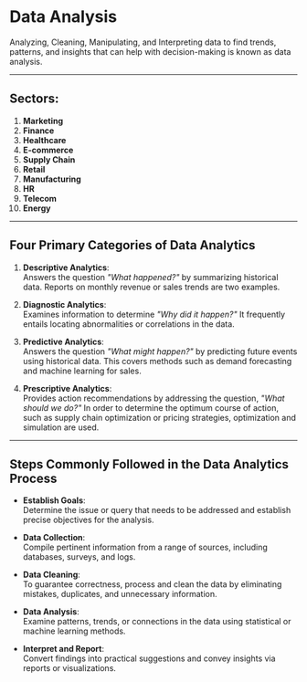 # Data Analysis

Analyzing, Cleaning, Manipulating, and Interpreting data to find trends, patterns, and insights that can help with decision-making is known as data analysis.

---

## Sectors:
1. **Marketing**
2. **Finance**
3. **Healthcare**
4. **E-commerce**
5. **Supply Chain**
6. **Retail**
7. **Manufacturing**
8. **HR**
9. **Telecom**
10. **Energy**

---

## Four Primary Categories of Data Analytics

1. **Descriptive Analytics**:  
   Answers the question *"What happened?"* by summarizing historical data. Reports on monthly revenue or sales trends are two examples.

2. **Diagnostic Analytics**:  
   Examines information to determine *"Why did it happen?"* It frequently entails locating abnormalities or correlations in the data.

3. **Predictive Analytics**:  
   Answers the question *"What might happen?"* by predicting future events using historical data. This covers methods such as demand forecasting and machine learning for sales.

4. **Prescriptive Analytics**:  
   Provides action recommendations by addressing the question, *"What should we do?"* In order to determine the optimum course of action, such as supply chain optimization or pricing strategies, optimization and simulation are used.

---

## Steps Commonly Followed in the Data Analytics Process

- **Establish Goals**:  
  Determine the issue or query that needs to be addressed and establish precise objectives for the analysis.

- **Data Collection**:  
  Compile pertinent information from a range of sources, including databases, surveys, and logs.

- **Data Cleaning**:  
  To guarantee correctness, process and clean the data by eliminating mistakes, duplicates, and unnecessary information.

- **Data Analysis**:  
  Examine patterns, trends, or connections in the data using statistical or machine learning methods.

- **Interpret and Report**:  
  Convert findings into practical suggestions and convey insights via reports or visualizations.
